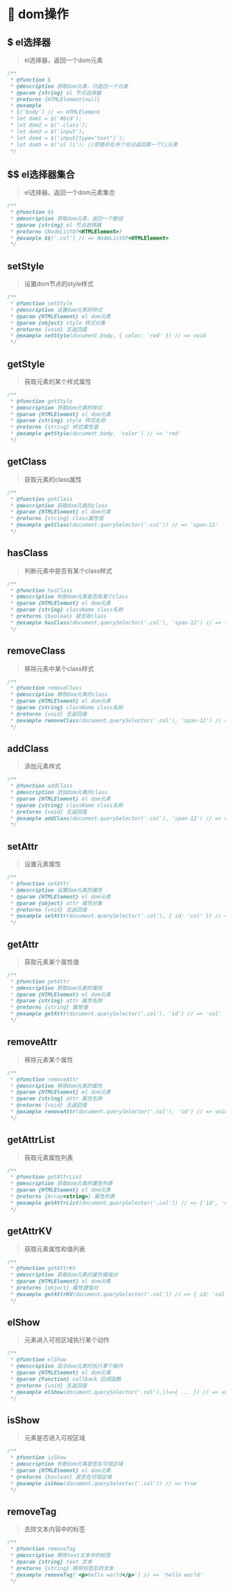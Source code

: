 # 🥕 dom操作

## $ el选择器
> el选择器，返回一个dom元素
```js
/**
 * @function $
 * @description 获取dom元素，只返回一个元素
 * @param {string} el 节点选择器
 * @returns {HTMLElement|null}
 * @example 
 * $('body') // => HTMLElement
 * let dom1 = $('#bid');
 * let dom2 = $('.class');
 * let dom3 = $('input');
 * let dom4 = $('input[type="text"]');
 * let dom5 = $('ul li'); //即使存在多个也只返回第一个li元素
 */
```

## $$ el选择器集合
> el选择器，返回一个dom元素集合
```js
/**
 * @function $$
 * @description 获取dom元素，返回一个数组
 * @param {string} el 节点选择器
 * @returns {NodeListOf<HTMLElement>}
 * @example $$('.col') // => NodeListOf<HTMLElement>
 */
```

## setStyle
> 设置dom节点的style样式
```js
/**
 * @function setStyle
 * @description 设置dom元素的样式
 * @param {HTMLElement} el dom元素
 * @param {object} style 样式对象
 * @returns {void} 无返回值
 * @example setStyle(document.body, { color: 'red' }) // => void
 */
```

## getStyle
> 获取元素的某个样式属性
```js
/**
 * @function getStyle
 * @description 获取dom元素的样式
 * @param {HTMLElement} el dom元素
 * @param {string} style 样式名称
 * @returns {string} 样式属性值
 * @example getStyle(document.body, 'color') // => 'red'
 */
```

## getClass
> 获取元素的class属性
```js
/**
 * @function getClass
 * @description 获取dom元素的class
 * @param {HTMLElement} el dom元素
 * @returns {string} class属性值
 * @example getClass(document.querySelector('.col')) // => 'span-12'
 */
```

## hasClass
> 判断元素中是否有某个class样式
```js
/**
 * @function hasClass
 * @description 判断dom元素是否有某个class
 * @param {HTMLElement} el dom元素
 * @param {string} className class名称
 * @returns {boolean} 是否有class
 * @example hasClass(document.querySelector('.col'), 'span-12') // => true
 */
```

## removeClass
> 移除元素中某个class样式
```js
/**
 * @function removeClass
 * @description 移除dom元素的class
 * @param {HTMLElement} el dom元素
 * @param {string} className class名称
 * @returns {void} 无返回值
 * @example removeClass(document.querySelector('.col'), 'span-12') // => void
 */
```

## addClass
> 添加元素样式
```js
/**
 * @function addClass
 * @description 添加dom元素的class
 * @param {HTMLElement} el dom元素
 * @param {string} className class名称
 * @returns {void} 无返回值
 * @example addClass(document.querySelector('.col'), 'span-12') // => void
 */
```

## setAttr
> 设置元素属性
```js
/**
 * @function setAttr
 * @description 设置dom元素的属性
 * @param {HTMLElement} el dom元素
 * @param {object} attr 属性对象
 * @returns {void} 无返回值
 * @example setAttr(document.querySelector('.col'), { id: 'col' }) // => void
 */
```

## getAttr
> 获取元素某个属性值
```js
/**
 * @function getAttr
 * @description 获取dom元素的属性
 * @param {HTMLElement} el dom元素
 * @param {string} attr 属性名称
 * @returns {string} 属性值
 * @example getAttr(document.querySelector('.col'), 'id') // => 'col'
 */
```

## removeAttr
> 移除元素某个属性
```js
/**
 * @function removeAttr
 * @description 移除dom元素的属性
 * @param {HTMLElement} el dom元素
 * @param {string} attr 属性名称
 * @returns {void} 无返回值
 * @example removeAttr(document.querySelector('.col'), 'id') // => void
 */
```

## getAttrList
> 获取元素属性列表
```js
/**
 * @function getAttrList
 * @description 获取dom元素的属性列表
 * @param {HTMLElement} el dom元素
 * @returns {Array<string>} 属性列表
 * @example getAttrList(document.querySelector('.col')) // => ['id', 'class']
 */
```

## getAttrKV
> 获取元素属性和值列表
```js
/**
 * @function getAttrKV
 * @description 获取dom元素的属性键值对
 * @param {HTMLElement} el dom元素
 * @returns {object} 属性键值对
 * @example getAttrKV(document.querySelector('.col')) // => { id: 'col', class: 'span-12' }
 */
```

## elShow
> 元素进入可视区域执行某个动作
```js
/**
 * @function elShow
 * @description 显示dom元素时执行某个操作
 * @param {HTMLElement} el dom元素
 * @param {Function} callback 回调函数
 * @returns {void} 无返回值
 * @example elShow(document.querySelector('.col'),()=>{ ... }) // => void
 */
```

## isShow
> 元素是否进入可视区域
```js
/**
 * @function isShow
 * @description 判断dom元素是否在可视区域
 * @param {HTMLElement} el dom元素
 * @returns {boolean} 是否在可视区域
 * @example isShow(document.querySelector('.col')) // => true
 */
```


## removeTag
> 去除文本内容中的标签
```js
/**
 * @function removeTag
 * @description 移除text文本中的标签
 * @param {string} text 文本
 * @returns {string} 移除标签后的文本
 * @example removeTag('<p>hello world</p>') // => 'hello world'
 */
```